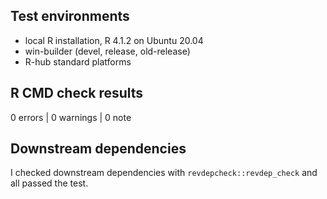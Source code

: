 

## Test environments
* local R installation, R 4.1.2 on Ubuntu 20.04
* win-builder (devel, release, old-release)
* R-hub standard platforms

## R CMD check results

0 errors | 0 warnings | 0 note

## Downstream dependencies

I checked downstream dependencies with `revdepcheck::revdep_check` and all passed the test.